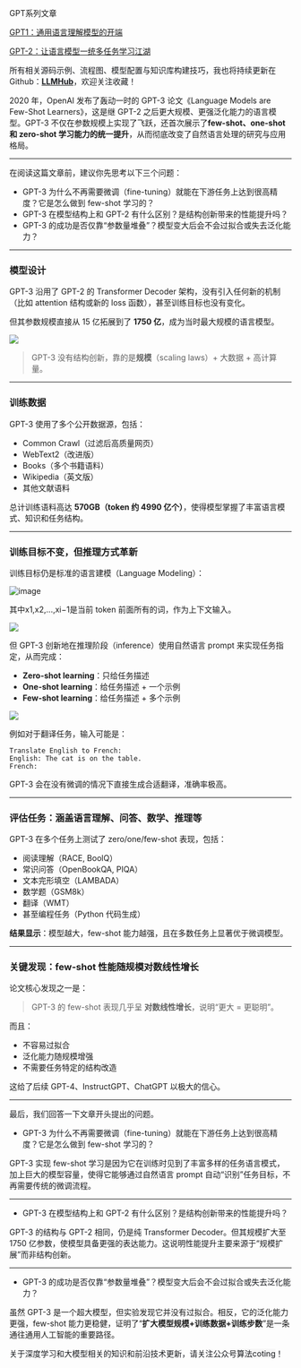 GPT系列文章

[GPT1：通用语言理解模型的开端](https://zhuanlan.zhihu.com/p/1927401841815160673)

[GPT-2：让语言模型一统多任务学习江湖](https://zhuanlan.zhihu.com/p/1927841343062910920)

<font style="color:rgb(25, 27, 31);">所有相关源码示例、流程图、模型配置与知识库构建技巧，我也将持续更新在Github：</font>[**<font style="color:rgb(25, 27, 31);">LLMHub</font>**](https://github.com/zhangting-hit/LLMHub)<font style="color:rgb(25, 27, 31);">，欢迎关注收藏！</font>

<font style="color:rgb(25, 27, 31);"></font>

2020 年，OpenAI 发布了轰动一时的 GPT-3 论文《Language Models are Few-Shot Learners》，这是继 GPT-2 之后更大规模、更强泛化能力的语言模型。GPT-3 不仅在参数规模上实现了飞跃，还首次展示了**few-shot、one-shot 和 zero-shot 学习能力的统一提升**，从而彻底改变了自然语言处理的研究与应用格局。

---

在阅读这篇文章前，建议你先思考以下三个问题：

+ GPT-3 为什么不再需要微调（fine-tuning）就能在下游任务上达到很高精度？它是怎么做到 few-shot 学习的？
+ GPT-3 在模型结构上和 GPT-2 有什么区别？是结构创新带来的性能提升吗？
+ GPT-3 的成功是否仅靠“参数量堆叠”？模型变大后会不会过拟合或失去泛化能力？

---

### 模型设计
GPT-3 沿用了 GPT-2 的 Transformer Decoder 架构，没有引入任何新的机制（比如 attention 结构或新的 loss 函数），甚至训练目标也没有变化。

但其参数规模直接从 15 亿拓展到了 **1750 亿**，成为当时最大规模的语言模型。

![](https://cdn.nlark.com/yuque/0/2025/png/28454971/1752411964223-59ee559c-28c9-4353-9f6b-4b2f9ddcd2e7.png)

> GPT-3 没有结构创新，靠的是**规模**（scaling laws）+ 大数据 + 高计算量。
>

---

### 训练数据
GPT-3 使用了多个公开数据源，包括：

+ Common Crawl（过滤后高质量网页）
+ WebText2（改进版）
+ Books（多个书籍语料）
+ Wikipedia（英文版）
+ 其他文献语料

总计训练语料高达 **570GB（token 约 4990 亿个）**，使得模型掌握了丰富语言模式、知识和任务结构。

---

### 训练目标不变，但推理方式革新
训练目标仍是标准的语言建模（Language Modeling）：

![image](https://cdn.nlark.com/yuque/__latex/fbbbc7cbe302864ca116b3d1b05781f7.svg)

其中x1,x2,...,xi−1是当前 token 前面所有的词，作为上下文输入。

![](https://cdn.nlark.com/yuque/0/2025/png/28454971/1752411692154-71ea5ffd-699e-4a8d-9063-1ed1ec6c4795.png)

但 GPT-3 创新地在推理阶段（inference）使用自然语言 prompt 来实现任务指定，从而完成：

+ **Zero-shot learning**：只给任务描述
+ **One-shot learning**：给任务描述 + 一个示例
+ **Few-shot learning**：给任务描述 + 多个示例

![](https://cdn.nlark.com/yuque/0/2025/png/28454971/1752411930605-b4dd4268-4414-4e38-98e0-a4e3100438dc.png)

例如对于翻译任务，输入可能是：

```plain
Translate English to French:
English: The cat is on the table.
French:
```

GPT-3 会在没有微调的情况下直接生成合适翻译，准确率极高。

---

### 评估任务：涵盖语言理解、问答、数学、推理等
GPT-3 在多个任务上测试了 zero/one/few-shot 表现，包括：

+ 阅读理解（RACE, BoolQ）
+ 常识问答（OpenBookQA, PIQA）
+ 文本完形填空（LAMBADA）
+ 数学题（GSM8k）
+ 翻译（WMT）
+ 甚至编程任务（Python 代码生成）

**结果显示**：模型越大，few-shot 能力越强，且在多数任务上显著优于微调模型。

---

###  关键发现：few-shot 性能随规模对数线性增长
论文核心发现之一是：

> GPT-3 的 few-shot 表现几乎呈 **对数线性增长**，说明“更大 = 更聪明”。
>

而且：

+ 不容易过拟合
+ 泛化能力随规模增强
+ 不需要任务特定的结构改造

这给了后续 GPT-4、InstructGPT、ChatGPT 以极大的信心。

---

<font style="color:rgb(25, 27, 31);">最后，我们回答一下文章开头提出的问题。</font>

+ <font style="color:rgb(25, 27, 31);">GPT-3 为什么不再需要微调（fine-tuning）就能在下游任务上达到很高精度？它是怎么做到 few-shot 学习的？</font>

<font style="color:rgb(25, 27, 31);">GPT-3 实现 few-shot 学习是因为它在训练时见到了丰富多样的任务语言模式，加上巨大的模型容量，使得它能够通过自然语言 prompt 自动“识别”任务目标，不再需要传统的微调流程。</font>

---

+ <font style="color:rgb(25, 27, 31);">GPT-3 在模型结构上和 GPT-2 有什么区别？是结构创新带来的性能提升吗？</font>

<font style="color:rgb(25, 27, 31);">GPT-3 的结构与 GPT-2 相同，仍是纯 Transformer Decoder。但其规模扩大至 1750 亿参数，使模型具备更强的表达能力。这说明性能提升主要来源于“规模扩展”而非结构创新。</font>

---

+ <font style="color:rgb(25, 27, 31);">GPT-3 的成功是否仅靠“参数量堆叠”？模型变大后会不会过拟合或失去泛化能力？</font>

虽然 GPT-3 是一个超大模型，但实验发现它并没有过拟合。相反，它的泛化能力更强，few-shot 能力更稳健，证明了“**扩大模型规模+训练数据+训练步数**”是一条通往通用人工智能的重要路径。



<font style="color:rgb(25, 27, 31);">关于深度学习和大模型相关的知识和前沿技术更新，请关注公众号</font><font style="color:rgb(25, 27, 31);background-color:rgb(246, 246, 246);">算法coting</font><font style="color:rgb(25, 27, 31);">！</font>

